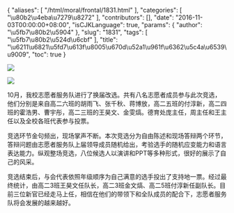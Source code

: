 {
    "aliases": [
        "/html/moral/frontal/1831.html"
    ],
    "categories": [
        "\u80b2\u4eba\u7279\u8272"
    ],
    "contributors": [],
    "date": "2016-11-03T00:00:00+08:00",
    "isCJKLanguage": true,
    "params": {
        "author": "\u5fb7\u80b2\u5904"
    },
    "slug": "1831",
    "tags": [
        "\u5fb7\u80b2\u524d\u6cbf"
    ],
    "title": "\u6211\u6821\u5fd7\u613f\u8005\u670d\u52a1\u961f\u6362\u5c4a\u6539\u9009",
    "toc": true
}

![](https://cdn.tfls.online/mirror/full/20ebb3c2dd74f75de123cdd9a81fd625599bd27f.jpg)




![](https://cdn.tfls.online/mirror/full/85ad2f023de38efd7cbda8203e3b439942abf1f7.jpg)







10月，我校志愿者服务队进行了换届改选。共有八名志愿者成员参与此次竞选，他们分别是来自高二六班的胡雨飞、张千秋、蒋博放，高二五班的付淳新，高二四班的霍浩男、曹宇彤，高二三班的王昊文、金雯熇。德育处庞主任，周主任和王主任以及全校各班代表参与投票。




竞选环节金句频出，现场掌声不断。本次竞选分为自由陈述和现场答辩两个环节，答辩问题由志愿者服务队上届领导成员随机给出，考验选手的随机应变能力和语言表达能力。纵观整场竞选，八位候选人以演讲和PPT等多种形式，很好的展示了自己的风采。




竞选结束后，与会代表依照年级顺序为自己满意的选手投出了支持地一票。经过最终统计，由高二3班王昊文任队长，高二3班金文熇、高二5班付淳新任副队长。目前三位新官已经走马上任，相信在他们的带领下和全队成员的配合下，志愿者服务队将会发展的越来越好。



